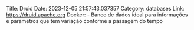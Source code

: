 Title: Druid
Date: 2023-12-05 21:57:43.037357
Category: databases
Link: https://druid.apache.org
Docker: -
Banco de dados ideal para informações e parametros que tem variação conforme a passagem do tempo
